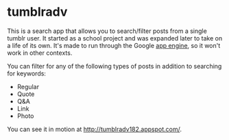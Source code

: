 tumblradv
=========
This is a search app that allows you to search/filter posts from a single tumblr user. It started as a school project and was expanded later to take on a life of its own. It's made to run through the Google [app engine](https://developers.google.com/appengine/), so it won't work in other contexts.

You can filter for any of the following types of posts in addition to searching for keywords:
- Regular
- Quote
- Q&A
- Link
- Photo

You can see it in motion at <http://tumblradv182.appspot.com/>. 
